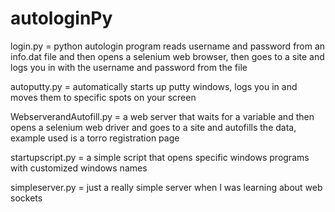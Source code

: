 # autologinPy
login.py = python autologin program reads username and password from an info.dat file
and then opens a selenium web browser, then goes to a site and logs you in
with the username and password from the file

autoputty.py = automatically starts up putty windows, 
logs you in and moves them to specific spots on your screen

WebserverandAutofill.py = a web server that waits for a variable and then opens a 
selenium web driver and goes to a site and autofills the data, example used is a torro registration page

startupscript.py = a simple script that opens specific windows programs with customized windows names

simpleserver.py = just a really simple server when I was learning about web sockets

